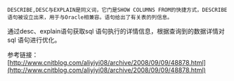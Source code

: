   

	DESCRIBE,DESC与EXPLAIN是同义词，它门是SHOW COLUMNS FROM的快捷方式，DESCRIBE语句被设立出来，用于与Oracle相兼容。语句给出了有关表的列信息。


通过desc、explain语句获取sql 语句执行的详情信息，根据查询到的数据详情对sql 语句进行优化。


参考链接：
[http://www.cnitblog.com/aliyiyi08/archive/2008/09/09/48878.html](http://www.cnitblog.com/aliyiyi08/archive/2008/09/09/48878.html)